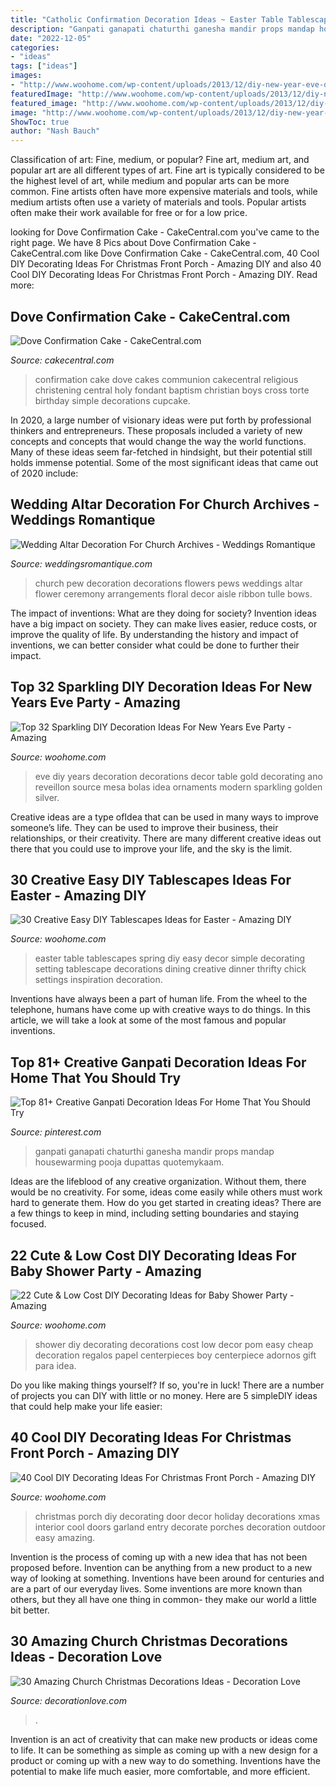 ```yaml
---
title: "Catholic Confirmation Decoration Ideas ~ Easter Table Tablescapes Spring Diy Easy Decor Simple Decorating Setting Tablescape Decorations Dining Creative Dinner Thrifty Chick Settings Inspiration Decoration"
description: "Ganpati ganapati chaturthi ganesha mandir props mandap housewarming pooja dupattas quotemykaam"
date: "2022-12-05"
categories:
- "ideas"
tags: ["ideas"]
images:
- "http://www.woohome.com/wp-content/uploads/2013/12/diy-new-year-eve-decorations-21-2.jpg"
featuredImage: "http://www.woohome.com/wp-content/uploads/2013/12/diy-new-year-eve-decorations-21-2.jpg"
featured_image: "http://www.woohome.com/wp-content/uploads/2013/12/diy-new-year-eve-decorations-21-2.jpg"
image: "http://www.woohome.com/wp-content/uploads/2013/12/diy-new-year-eve-decorations-21-2.jpg"
ShowToc: true
author: "Nash Bauch"
---
```



Classification of art: Fine, medium, or popular?
Fine art, medium art, and popular art are all different types of art. Fine art is typically considered to be the highest level of art, while medium and popular arts can be more common. Fine artists often have more expensive materials and tools, while medium artists often use a variety of materials and tools. Popular artists often make their work available for free or for a low price.

	

		
looking for Dove Confirmation Cake - CakeCentral.com you've came to the right page. We have 8 Pics about Dove Confirmation Cake - CakeCentral.com like Dove Confirmation Cake - CakeCentral.com, 40 Cool DIY Decorating Ideas For Christmas Front Porch - Amazing DIY and also 40 Cool DIY Decorating Ideas For Christmas Front Porch - Amazing DIY. Read more:
		
    
## Dove Confirmation Cake - CakeCentral.com

<img loading=lazy src="https://cdn001.cakecentral.com/gallery/2015/03/900_159323utmO_dove-confirmation-cake.jpg" onerror="this.onerror=null;this.src='https://tse3.mm.bing.net/th?id=OIP.u8sp3qR22ssRh2S1pzUDdwHaJ4&amp;pid=15.1';" alt="Dove Confirmation Cake - CakeCentral.com">

_Source: cakecentral.com_

>confirmation cake dove cakes communion cakecentral religious christening central holy fondant baptism christian boys cross torte birthday simple decorations cupcake. 

	

In 2020, a large number of visionary ideas were put forth by professional thinkers and entrepreneurs. These proposals included a variety of new concepts and concepts that would change the way the world functions. Many of these ideas seem far-fetched in hindsight, but their potential still holds immense potential. Some of the most significant ideas that came out of 2020 include: 

    
## Wedding Altar Decoration For Church Archives - Weddings Romantique

<img loading=lazy src="https://weddingsromantique.com/wp/wp-content/uploads/2013/03/Church-Pew-Wedding-Decoration-Ideas_-White-flowers.jpg" onerror="this.onerror=null;this.src='https://tse4.mm.bing.net/th?id=OIP.w39ChhICJ0kHZH0yrqg8bwHaLK&amp;pid=15.1';" alt="Wedding Altar Decoration For Church Archives - Weddings Romantique">

_Source: weddingsromantique.com_

>church pew decoration decorations flowers pews weddings altar flower ceremony arrangements floral decor aisle ribbon tulle bows. 

	

The impact of inventions: What are they doing for society?
Invention ideas have a big impact on society. They can make lives easier, reduce costs, or improve the quality of life. By understanding the history and impact of inventions, we can better consider what could be done to further their impact.

    
## Top 32 Sparkling DIY Decoration Ideas For New Years Eve Party - Amazing

<img loading=lazy src="http://www.woohome.com/wp-content/uploads/2013/12/diy-new-year-eve-decorations-21-2.jpg" onerror="this.onerror=null;this.src='https://tse4.mm.bing.net/th?id=OIP.f8hsdleHANwB8YE46GU2bgHaLE&amp;pid=15.1';" alt="Top 32 Sparkling DIY Decoration Ideas For New Years Eve Party - Amazing">

_Source: woohome.com_

>eve diy years decoration decorations decor table gold decorating ano reveillon source mesa bolas idea ornaments modern sparkling golden silver. 

	

Creative ideas are a type ofIdea that can be used in many ways to improve someone’s life. They can be used to improve their business, their relationships, or their creativity. There are many different creative ideas out there that you could use to improve your life, and the sky is the limit.

    
## 30 Creative Easy DIY Tablescapes Ideas For Easter - Amazing DIY

<img loading=lazy src="http://www.woohome.com/wp-content/uploads/2014/04/diy-easter-Tablescapes-24.jpg" onerror="this.onerror=null;this.src='https://tse3.mm.bing.net/th?id=OIP.HjWLeEcHtdDRfG2U0IG48QHaLW&amp;pid=15.1';" alt="30 Creative Easy DIY Tablescapes Ideas for Easter - Amazing DIY">

_Source: woohome.com_

>easter table tablescapes spring diy easy decor simple decorating setting tablescape decorations dining creative dinner thrifty chick settings inspiration decoration. 

	

Inventions have always been a part of human life. From the wheel to the telephone, humans have come up with creative ways to do things. In this article, we will take a look at some of the most famous and popular inventions.

    
## Top 81+ Creative Ganpati Decoration Ideas For Home That You Should Try

<img loading=lazy src="https://i.pinimg.com/736x/56/a0/16/56a016a2bcd10000e43ecbd32150ecd1.jpg" onerror="this.onerror=null;this.src='https://tse4.mm.bing.net/th?id=OIP.FK54irNqjOeZen1ql9BB-QHaJ4&amp;pid=15.1';" alt="Top 81+ Creative Ganpati Decoration Ideas For Home That You Should Try">

_Source: pinterest.com_

>ganpati ganapati chaturthi ganesha mandir props mandap housewarming pooja dupattas quotemykaam. 

	

Ideas are the lifeblood of any creative organization. Without them, there would be no creativity. For some, ideas come easily while others must work hard to generate them. How do you get started in creating ideas? There are a few things to keep in mind, including setting boundaries and staying focused.

    
## 22 Cute &amp; Low Cost DIY Decorating Ideas For Baby Shower Party - Amazing

<img loading=lazy src="http://www.woohome.com/wp-content/uploads/2015/04/baby-shower-decor-ideas-woohome-19.jpg" onerror="this.onerror=null;this.src='https://tse3.mm.bing.net/th?id=OIP.OLimr-9_vW6C42bS084Y4AHaKk&amp;pid=15.1';" alt="22 Cute &amp; Low Cost DIY Decorating Ideas for Baby Shower Party - Amazing">

_Source: woohome.com_

>shower diy decorating decorations cost low decor pom easy cheap decoration regalos papel centerpieces boy centerpiece adornos gift para idea. 

	

Do you like making things yourself? If so, you're in luck! There are a number of projects you can DIY with little or no money. Here are 5 simpleDIY ideas that could help make your life easier: 

    
## 40 Cool DIY Decorating Ideas For Christmas Front Porch - Amazing DIY

<img loading=lazy src="http://www.woohome.com/wp-content/uploads/2013/12/DIY-Christmas-Porch-Ideas-37.jpg" onerror="this.onerror=null;this.src='https://tse2.mm.bing.net/th?id=OIP.zd-UdMlgHc0A_vxf3kCHeAHaJ7&amp;pid=15.1';" alt="40 Cool DIY Decorating Ideas For Christmas Front Porch - Amazing DIY">

_Source: woohome.com_

>christmas porch diy decorating door decor holiday decorations xmas interior cool doors garland entry decorate porches decoration outdoor easy amazing. 

	

Invention is the process of coming up with a new idea that has not been proposed before. Invention can be anything from a new product to a new way of looking at something. Inventions have been around for centuries and are a part of our everyday lives. Some inventions are more known than others, but they all have one thing in common- they make our world a little bit better.

    
## 30 Amazing Church Christmas Decorations Ideas - Decoration Love

<img loading=lazy src="https://www.decorationlove.com/wp-content/uploads/2016/08/Palm-Sunday-Decorations-Church.jpg" onerror="this.onerror=null;this.src='https://tse2.mm.bing.net/th?id=OIP.hpQZe4bm1LkjeGG6Gb2XlwHaJ4&amp;pid=15.1';" alt="30 Amazing Church Christmas Decorations Ideas - Decoration Love">

_Source: decorationlove.com_

>. 

	

Invention is an act of creativity that can make new products or ideas come to life. It can be something as simple as coming up with a new design for a product or coming up with a new way to do something. Inventions have the potential to make life much easier, more comfortable, and more efficient.

